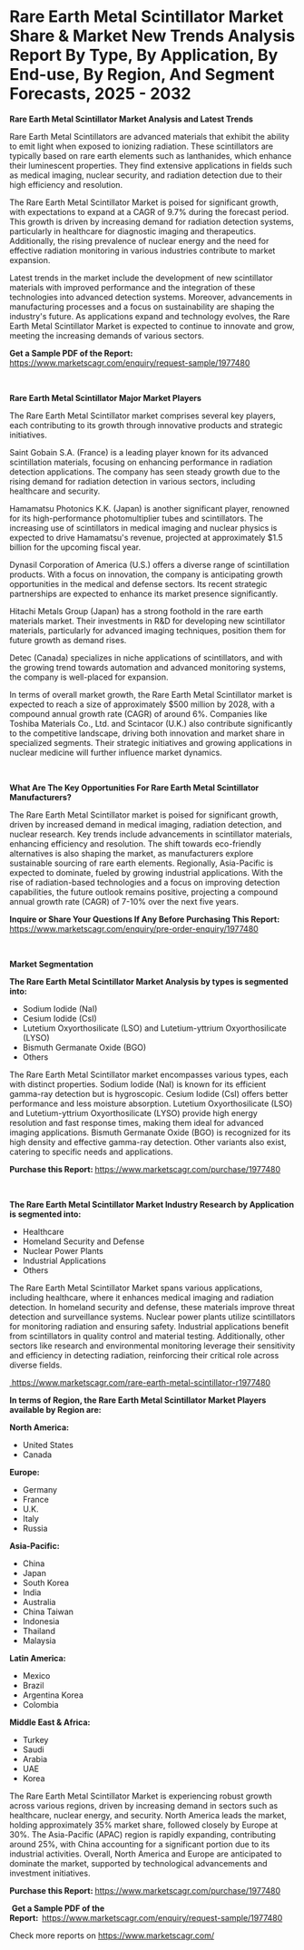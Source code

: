 <p><h1>Rare Earth Metal Scintillator Market Share & Market New Trends Analysis Report By Type, By Application, By End-use, By Region, And Segment Forecasts, 2025 - 2032</h1></p><p><strong>Rare Earth Metal Scintillator Market Analysis and Latest Trends</strong></p>
<p><p>Rare Earth Metal Scintillators are advanced materials that exhibit the ability to emit light when exposed to ionizing radiation. These scintillators are typically based on rare earth elements such as lanthanides, which enhance their luminescent properties. They find extensive applications in fields such as medical imaging, nuclear security, and radiation detection due to their high efficiency and resolution.</p><p>The Rare Earth Metal Scintillator Market is poised for significant growth, with expectations to expand at a CAGR of 9.7% during the forecast period. This growth is driven by increasing demand for radiation detection systems, particularly in healthcare for diagnostic imaging and therapeutics. Additionally, the rising prevalence of nuclear energy and the need for effective radiation monitoring in various industries contribute to market expansion.</p><p>Latest trends in the market include the development of new scintillator materials with improved performance and the integration of these technologies into advanced detection systems. Moreover, advancements in manufacturing processes and a focus on sustainability are shaping the industry's future. As applications expand and technology evolves, the Rare Earth Metal Scintillator Market is expected to continue to innovate and grow, meeting the increasing demands of various sectors.</p></p>
<p><strong>Get a Sample PDF of the Report:&nbsp;</strong> <a href="https://www.marketscagr.com/enquiry/request-sample/1977480?utm_campaign=1995&utm_medium=2&utm_source=Github&utm_content=ia&utm_term=04022025&utm_id=rare-earth-metal-scintillator">https://www.marketscagr.com/enquiry/request-sample/1977480</a></p>
<p>&nbsp;</p>
<p><strong>Rare Earth Metal Scintillator Major Market Players</strong></p>
<p><p>The Rare Earth Metal Scintillator market comprises several key players, each contributing to its growth through innovative products and strategic initiatives. </p><p>Saint Gobain S.A. (France) is a leading player known for its advanced scintillation materials, focusing on enhancing performance in radiation detection applications. The company has seen steady growth due to the rising demand for radiation detection in various sectors, including healthcare and security.</p><p>Hamamatsu Photonics K.K. (Japan) is another significant player, renowned for its high-performance photomultiplier tubes and scintillators. The increasing use of scintillators in medical imaging and nuclear physics is expected to drive Hamamatsu's revenue, projected at approximately $1.5 billion for the upcoming fiscal year.</p><p>Dynasil Corporation of America (U.S.) offers a diverse range of scintillation products. With a focus on innovation, the company is anticipating growth opportunities in the medical and defense sectors. Its recent strategic partnerships are expected to enhance its market presence significantly.</p><p>Hitachi Metals Group (Japan) has a strong foothold in the rare earth materials market. Their investments in R&D for developing new scintillator materials, particularly for advanced imaging techniques, position them for future growth as demand rises.</p><p>Detec (Canada) specializes in niche applications of scintillators, and with the growing trend towards automation and advanced monitoring systems, the company is well-placed for expansion.</p><p>In terms of overall market growth, the Rare Earth Metal Scintillator market is expected to reach a size of approximately $500 million by 2028, with a compound annual growth rate (CAGR) of around 6%. Companies like Toshiba Materials Co., Ltd. and Scintacor (U.K.) also contribute significantly to the competitive landscape, driving both innovation and market share in specialized segments. Their strategic initiatives and growing applications in nuclear medicine will further influence market dynamics.</p></p>
<p>&nbsp;</p>
<p><strong>What Are The Key Opportunities For Rare Earth Metal Scintillator Manufacturers?</strong></p>
<p><p>The Rare Earth Metal Scintillator market is poised for significant growth, driven by increased demand in medical imaging, radiation detection, and nuclear research. Key trends include advancements in scintillator materials, enhancing efficiency and resolution. The shift towards eco-friendly alternatives is also shaping the market, as manufacturers explore sustainable sourcing of rare earth elements. Regionally, Asia-Pacific is expected to dominate, fueled by growing industrial applications. With the rise of radiation-based technologies and a focus on improving detection capabilities, the future outlook remains positive, projecting a compound annual growth rate (CAGR) of 7-10% over the next five years.</p></p>
<p><strong>Inquire or Share Your Questions If Any Before Purchasing This Report:</strong> <a href="https://www.marketscagr.com/enquiry/pre-order-enquiry/1977480?utm_campaign=1995&utm_medium=2&utm_source=Github&utm_content=ia&utm_term=04022025&utm_id=rare-earth-metal-scintillator">https://www.marketscagr.com/enquiry/pre-order-enquiry/1977480</a></p>
<p>&nbsp;</p>
<p><strong>Market Segmentation</strong></p>
<p><strong>The Rare Earth Metal Scintillator Market Analysis by types is segmented into:</strong></p>
<p><ul><li>Sodium Iodide (NaI)</li><li>Cesium Iodide (CsI)</li><li>Lutetium Oxyorthosilicate (LSO) and Lutetium-yttrium Oxyorthosilicate (LYSO)</li><li>Bismuth Germanate Oxide (BGO)</li><li>Others</li></ul></p>
<p><p>The Rare Earth Metal Scintillator market encompasses various types, each with distinct properties. Sodium Iodide (NaI) is known for its efficient gamma-ray detection but is hygroscopic. Cesium Iodide (CsI) offers better performance and less moisture absorption. Lutetium Oxyorthosilicate (LSO) and Lutetium-yttrium Oxyorthosilicate (LYSO) provide high energy resolution and fast response times, making them ideal for advanced imaging applications. Bismuth Germanate Oxide (BGO) is recognized for its high density and effective gamma-ray detection. Other variants also exist, catering to specific needs and applications.</p></p>
<p><strong>Purchase this Report:&nbsp;</strong><a href="https://www.marketscagr.com/purchase/1977480?utm_campaign=1995&utm_medium=2&utm_source=Github&utm_content=ia&utm_term=04022025&utm_id=rare-earth-metal-scintillator">https://www.marketscagr.com/purchase/1977480</a></p>
<p>&nbsp;</p>
<p><strong>The Rare Earth Metal Scintillator Market Industry Research by Application is segmented into:</strong></p>
<p><ul><li>Healthcare</li><li>Homeland Security and Defense</li><li>Nuclear Power Plants</li><li>Industrial Applications</li><li>Others</li></ul></p>
<p><p>The Rare Earth Metal Scintillator Market spans various applications, including healthcare, where it enhances medical imaging and radiation detection. In homeland security and defense, these materials improve threat detection and surveillance systems. Nuclear power plants utilize scintillators for monitoring radiation and ensuring safety. Industrial applications benefit from scintillators in quality control and material testing. Additionally, other sectors like research and environmental monitoring leverage their sensitivity and efficiency in detecting radiation, reinforcing their critical role across diverse fields.</p></p>
<p><a href="https://www.marketscagr.com/rare-earth-metal-scintillator-r1977480?utm_campaign=1995&utm_medium=2&utm_source=Github&utm_content=ia&utm_term=04022025&utm_id=rare-earth-metal-scintillator">&nbsp;https://www.marketscagr.com/rare-earth-metal-scintillator-r1977480</a></p>
<p><strong>In terms of Region, the Rare Earth Metal Scintillator Market Players available by Region are:</strong></p>
<p>
    <p> <strong> North America: </strong>
        <ul>
            <li>United States</li>
            <li>Canada</li>
        </ul>
        </p> 
    <p> <strong> Europe: </strong>
        <ul>
            <li>Germany</li>
            <li>France</li>
            <li>U.K.</li>
            <li>Italy</li>
            <li>Russia</li>
        </ul>
        </p> 
    <p> <strong> Asia-Pacific: </strong>
        <ul>
            <li>China</li>
            <li>Japan</li>
            <li>South Korea</li>
            <li>India</li>
            <li>Australia</li>
            <li>China Taiwan</li>
            <li>Indonesia</li>
            <li>Thailand</li>
            <li>Malaysia</li>
        </ul>
        </p> 
    <p> <strong> Latin America: </strong>
        <ul>
            <li>Mexico</li>
            <li>Brazil</li>
            <li>Argentina Korea</li>
            <li>Colombia</li>
        </ul>
        </p> 
    <p> <strong> Middle East & Africa: </strong>
        <ul>
            <li>Turkey</li>
            <li>Saudi</li>
            <li>Arabia</li>
            <li>UAE</li>
            <li>Korea</li>
        </ul>
    </p>
    </p>
<p><p>The Rare Earth Metal Scintillator Market is experiencing robust growth across various regions, driven by increasing demand in sectors such as healthcare, nuclear energy, and security. North America leads the market, holding approximately 35% market share, followed closely by Europe at 30%. The Asia-Pacific (APAC) region is rapidly expanding, contributing around 25%, with China accounting for a significant portion due to its industrial activities. Overall, North America and Europe are anticipated to dominate the market, supported by technological advancements and investment initiatives.</p></p>
<p><strong>Purchase this Report: </strong><a href="https://www.marketscagr.com/purchase/1977480?utm_campaign=1995&utm_medium=2&utm_source=Github&utm_content=ia&utm_term=04022025&utm_id=rare-earth-metal-scintillator">https://www.marketscagr.com/purchase/1977480</a></p>
<p>&nbsp;<strong>Get a Sample PDF of the Report:&nbsp;&nbsp;</strong><a href="https://www.marketscagr.com/enquiry/request-sample/1977480?utm_campaign=1995&utm_medium=2&utm_source=Github&utm_content=ia&utm_term=04022025&utm_id=rare-earth-metal-scintillator">https://www.marketscagr.com/enquiry/request-sample/1977480</a></p>
<p><strong></strong></p>
<p>Check more reports on <a href="https://www.marketscagr.com/?utm_campaign=1995&utm_medium=2&utm_source=Github&utm_content=ia&utm_term=04022025&utm_id=rare-earth-metal-scintillator">https://www.marketscagr.com/</a></p>